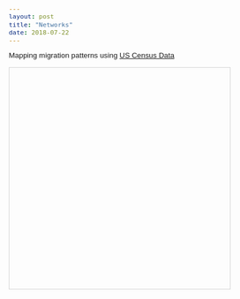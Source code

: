```yaml
---
layout: post
title: "Networks"
date: 2018-07-22
---
```



<html>
<head>

  <style type="text/css">
    html, body {
      font: 10pt arial;
    }
    #mynetwork {
      width: 400px;
      height: 400px;
      border: 1px solid lightgray;
    }
  </style>

  <script type="text/javascript" src="../../../dist/vis.js"></script>
  <link href="../../../dist/vis-network.min.css" rel="stylesheet" type="text/css" />

  <script type="text/javascript">
    var nodes = null;
    var edges = null;
    var network = null;

    function draw() {
      nodes = [
        {id: 1, label: 'Phoenix', color:'#a0db8e'},
        {id: 2, label: 'Los Angeles', color:'#d1dfea'},
        {id: 3, label: 'Chicago', color:'#d1dfea'},
        {id: 4, label: 'New York', color:'#d1dfea'},
        {id: 5, label: 'Minneapolis', color:'#d1dfea'},
        {id: 6, label: 'Detriot', color:'#d1dfea'},
        {id: 7, label: 'Indianapolis', color:'#d1dfea'},
        {id: 8, label: 'Denver', color:'#d1dfea'},
        {id: 9, label: 'San Diego', color:'#d1dfea'},
        {id: 10, label: 'St. Louis', color:'#d1dfea'},
        {id: 11, label: 'Milwaukee', color:'#d1dfea'}
      ];


      edges = [
        {from: 1, to: 2, value:2.32035839, arrows:'from'},
        {from: 1, to: 3, value:1.3465169, arrows:'from'},
        {from: 1, to: 4, value:0.19541681, arrows:'from'},
        {from: 1, to: 5, value:0.00778209, arrows:'from'},
        {from: 1, to: 6, value:0.18179816, arrows:'from'},
        {from: 1, to: 7, value:0.62602552, arrows:'from'},
        {from: 1, to: 8, value:0.69303792, arrows:'from'},
        {from: 1, to: 9, value:0.72222074, arrows:'from'},
        {from: 1, to: 10, value:0.75680778, arrows:'from'},
        {from: 1, to: 11, value:0.87461991, arrows:'from'}
      ];

      // Instantiate our network object.
      var container = document.getElementById('mynetwork');
      var data = {
        nodes: nodes,
        edges: edges
      };
      var options = {};
      network = new vis.Network(container, data, options);
    }

    var nodes2 = null;
    var edges2 = null;
    var network2 = null;

    function draw() {
      nodes2 = [
        {id: 1, label: 'Phoenix', color:'#a0db8e'},
        {id: 2, label: 'Los Angeles', color:'#d1dfea'},
        {id: 3, label: 'Chicago', color:'#d1dfea'},
        {id: 4, label: 'New York', color:'#d1dfea'},
        {id: 5, label: 'Minneapolis', color:'#d1dfea'},
        {id: 6, label: 'Detriot', color:'#d1dfea'},
        {id: 7, label: 'Indianapolis', color:'#d1dfea'},
        {id: 8, label: 'Denver', color:'#d1dfea'},
        {id: 9, label: 'San Diego', color:'#d1dfea'},
        {id: 10, label: 'St. Louis', color:'#d1dfea'},
        {id: 11, label: 'Milwaukee', color:'#d1dfea'}
      ];


      edges2 = [
        {from: 1, to: 2, value:2.32035839, arrows:'from'},
        {from: 1, to: 3, value:1.3465169, arrows:'from'},
        {from: 1, to: 4, value:0.19541681, arrows:'from'},
        {from: 1, to: 5, value:0.00778209, arrows:'from'},
        {from: 1, to: 6, value:0.18179816, arrows:'from'},
        {from: 1, to: 7, value:0.62602552, arrows:'from'},
        {from: 1, to: 8, value:0.69303792, arrows:'from'},
        {from: 1, to: 9, value:0.72222074, arrows:'from'},
        {from: 1, to: 10, value:0.75680778, arrows:'from'},
        {from: 1, to: 11, value:0.87461991, arrows:'from'}
      ];

      // Instantiate our network object.
      var container2 = document.getElementById('mynetwork');
      var data2 = {
        nodes: nodes2,
        edges: edges2
      };
      var options2 = {};
      network2 = new vis.Network(container2, data2, options2);
    }
  </script>
  
</head>
<body onload="draw()">
<p>
  Mapping migration patterns using <a href="https://www.census.gov/topics/population/migration/guidance/metro-to-metro-migration-flows.html">US Census Data</a>
</p>
<div id="mynetwork"></div>
</body>
</html>
